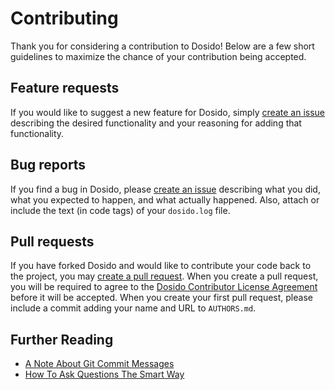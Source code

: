 # Contributing

Thank you for considering a contribution to Dosido! Below are a few short guidelines to maximize the chance of your contribution being accepted.

## Feature requests

If you would like to suggest a new feature for Dosido, simply [create an issue](https://github.com/danparson/dosido/issues/new) describing the desired functionality and your reasoning for adding that functionality.

## Bug reports

If you find a bug in Dosido, please [create an issue](https://github.com/danparson/dosido/issues/new) describing what you did, what you expected to happen, and what actually happened. Also, attach or include the text (in code tags) of your `dosido.log` file.

## Pull requests

If you have forked Dosido and would like to contribute your code back to the project, you may [create a pull request](https://github.com/danparson/dosido/compare). When you create a pull request, you will be required to agree to the [Dosido Contributor License Agreement](https://cla-assistant.io/danparson/dosido-test) before it will be accepted. When you create your first pull request, please include a commit adding your name and URL to `AUTHORS.md`.

## Further Reading

* [A Note About Git Commit Messages](https://tbaggery.com/2008/04/19/a-note-about-git-commit-messages.html)
* [How To Ask Questions The Smart Way](http://www.catb.org/esr/faqs/smart-questions.html)